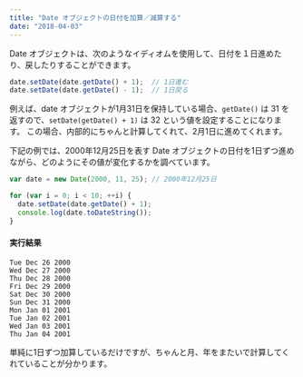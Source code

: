 ```yaml
---
title: "Date オブジェクトの日付を加算／減算する"
date: "2018-04-03"
---
```


Date オブジェクトは、次のようなイディオムを使用して、日付を１日進めたり、戻したりすることができます。

~~~ javascript
date.setDate(date.getDate() + 1);  // 1日進む
date.setDate(date.getDate() - 1);  // 1日戻る
~~~

例えば、date オブジェクトが1月31日を保持している場合、`getDate()` は 31 を返すので、`setDate(getDate() + 1)` は 32 という値を設定することになります。
この場合、内部的にちゃんと計算してくれて、2月1日に進めてくれます。

下記の例では、2000年12月25日を表す Date オブジェクトの日付を1日ずつ進めながら、どのようにその値が変化するかを調べています。

~~~ javascript
var date = new Date(2000, 11, 25); // 2000年12月25日

for (var i = 0; i < 10; ++i) {
  date.setDate(date.getDate() + 1);
  console.log(date.toDateString());
}
~~~

#### 実行結果

~~~
Tue Dec 26 2000
Wed Dec 27 2000
Thu Dec 28 2000
Fri Dec 29 2000
Sat Dec 30 2000
Sun Dec 31 2000
Mon Jan 01 2001
Tue Jan 02 2001
Wed Jan 03 2001
Thu Jan 04 2001
~~~

単純に1日ずつ加算しているだけですが、ちゃんと月、年をまたいで計算してくれていることが分かります。

